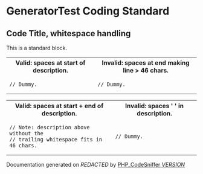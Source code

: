 # GeneratorTest Coding Standard

## Code Title, whitespace handling

This is a standard block.
  <table>
   <tr>
    <th>  Valid: spaces at start of description.</th>
    <th>Invalid: spaces at end making line > 46 chars.   </th>
   </tr>
   <tr>
<td>

    // Dummy.

</td>
<td>

    // Dummy.

</td>
   </tr>
  </table>
  <table>
   <tr>
    <th>  Valid: spaces at start + end of description.   </th>
    <th>Invalid: spaces '     ' in description.</th>
   </tr>
   <tr>
<td>

    // Note: description above without the
    // trailing whitespace fits in 46 chars.

</td>
<td>

    // Dummy.

</td>
   </tr>
  </table>

Documentation generated on *REDACTED* by [PHP_CodeSniffer *VERSION*](https://github.com/PHPCSStandards/PHP_CodeSniffer)
